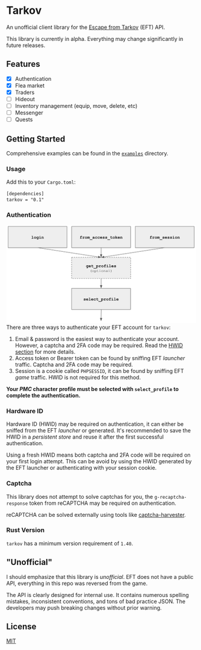 # Tarkov
An unofficial client library for the [Escape from Tarkov](https://escapefromtarkov.com) (EFT) API.

This library is currently in alpha. Everything may change significantly in future releases.

## Features
- [x] Authentication
- [x] Flea market
- [x] Traders
- [ ] Hideout
- [ ] Inventory management (equip, move, delete, etc)
- [ ] Messenger
- [ ] Quests

## Getting Started

Comprehensive examples can be found in the [`examples`](examples) directory.

### Usage
Add this to your `Cargo.toml`:
```
[dependencies]
tarkov = "0.1"
```

### Authentication
![Authentication flowchart](flow.png)
There are three ways to authenticate your EFT account for `tarkov`:
1. Email & password is the easiest way to authenticate your account. However, a captcha and 2FA code may be required. Read the [HWID section](#hardware-id) for more details.
2. Access token or Bearer token can be found by sniffing EFT _launcher_ traffic. Captcha and 2FA code may be required.
3. Session is a cookie called `PHPSESSID`, it can be found by sniffing EFT _game_ traffic. HWID is not required for this method.

**Your _PMC_ character profile must be selected with `select_profile` to complete the authentication.**

### Hardware ID
Hardware ID (HWID) may be required on authentication, it can either be sniffed from the EFT _launcher_ or generated. It's recommended to save the HWID in a _persistent store_ and reuse it after the first successful authentication.

Using a fresh HWID means both captcha and 2FA code will be required on your first login attempt. This can be avoid by using the HWID generated by the EFT launcher or authenticating with your session cookie.

### Captcha
This library does not attempt to solve captchas for you, the `g-recaptcha-response` token from reCAPTCHA may be required on authentication.

reCAPTCHA can be solved externally using tools like [captcha-harvester](https://github.com/dzt/captcha-harvester).

### Rust Version
`tarkov` has a minimum version requirement of `1.40`.

## "Unofficial"

I should emphasize that this library is _unofficial_. EFT does not have a public API, everything in this repo was reversed from the game.

The API is clearly designed for internal use. It contains numerous spelling mistakes, inconsistent conventions, and tons of bad practice JSON. The developers may push breaking changes without prior warning.

## License
[MIT](LICENSE)
